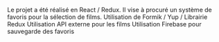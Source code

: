 Le projet a été réalisé en React / Redux.
Il vise à procuré un système de favoris pour la sélection de films.
Utilisation de Formik / Yup / Librairie Redux
Utilisation API externe pour les films
Utilisation Firebase pour sauvegarde des favoris
